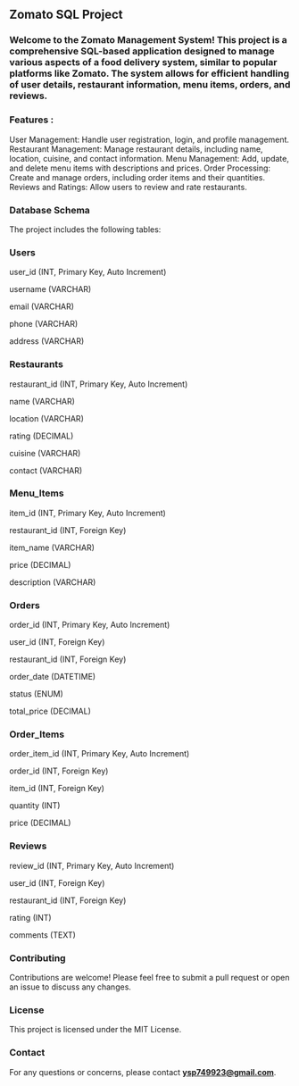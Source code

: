 ## Zomato SQL Project

### Welcome to the Zomato Management System! This project is a comprehensive SQL-based application designed to manage various aspects of a food delivery system, similar to popular platforms like Zomato. The system allows for efficient handling of user details, restaurant information, menu items, orders, and reviews.

### Features :
User Management: Handle user registration, login, and profile management.
Restaurant Management: Manage restaurant details, including name, location, cuisine, and contact information.
Menu Management: Add, update, and delete menu items with descriptions and prices.
Order Processing: Create and manage orders, including order items and their quantities.
Reviews and Ratings: Allow users to review and rate restaurants.

### Database Schema
The project includes the following tables:

### Users
user_id (INT, Primary Key, Auto Increment)

username (VARCHAR)

email (VARCHAR)

phone (VARCHAR)

address (VARCHAR)

### Restaurants
restaurant_id (INT, Primary Key, Auto Increment)

name (VARCHAR)

location (VARCHAR)

rating (DECIMAL)

cuisine (VARCHAR)

contact (VARCHAR)

### Menu_Items
item_id (INT, Primary Key, Auto Increment)

restaurant_id (INT, Foreign Key)

item_name (VARCHAR)

price (DECIMAL)

description (VARCHAR)

### Orders
order_id (INT, Primary Key, Auto Increment)

user_id (INT, Foreign Key)

restaurant_id (INT, Foreign Key)

order_date (DATETIME)

status (ENUM)

total_price (DECIMAL)

### Order_Items
order_item_id (INT, Primary Key, Auto Increment)

order_id (INT, Foreign Key)

item_id (INT, Foreign Key)

quantity (INT)

price (DECIMAL)

### Reviews
review_id (INT, Primary Key, Auto Increment)

user_id (INT, Foreign Key)

restaurant_id (INT, Foreign Key)

rating (INT)

comments (TEXT)


### Contributing
Contributions are welcome! Please feel free to submit a pull request or open an issue to discuss any changes.

### License
This project is licensed under the MIT License.

### Contact
For any questions or concerns, please contact **[ysp749923@gmail.com](mailto:ysp749923@gmail.com)**.

